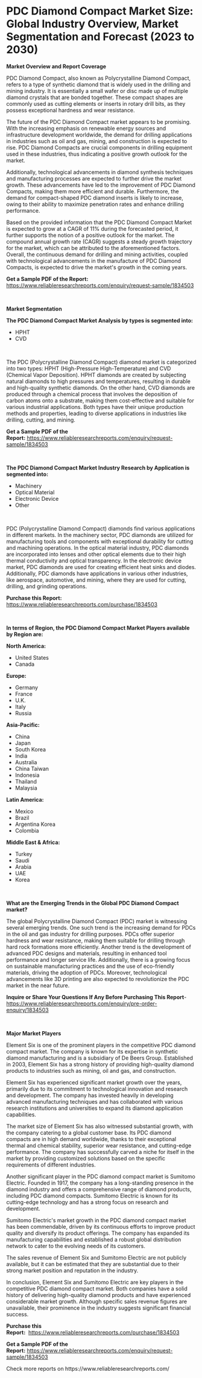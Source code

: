 <p><h1>PDC Diamond Compact Market Size: Global Industry Overview, Market Segmentation and Forecast (2023 to 2030)</h1></p><p><strong>Market Overview and Report Coverage</strong></p>
<p><p>PDC Diamond Compact, also known as Polycrystalline Diamond Compact, refers to a type of synthetic diamond that is widely used in the drilling and mining industry. It is essentially a small wafer or disc made up of multiple diamond crystals that are bonded together. These compact shapes are commonly used as cutting elements or inserts in rotary drill bits, as they possess exceptional hardness and wear resistance.</p><p>The future of the PDC Diamond Compact market appears to be promising. With the increasing emphasis on renewable energy sources and infrastructure development worldwide, the demand for drilling applications in industries such as oil and gas, mining, and construction is expected to rise. PDC Diamond Compacts are crucial components in drilling equipment used in these industries, thus indicating a positive growth outlook for the market.</p><p>Additionally, technological advancements in diamond synthesis techniques and manufacturing processes are expected to further drive the market growth. These advancements have led to the improvement of PDC Diamond Compacts, making them more efficient and durable. Furthermore, the demand for compact-shaped PDC diamond inserts is likely to increase, owing to their ability to maximize penetration rates and enhance drilling performance.</p><p>Based on the provided information that the PDC Diamond Compact Market is expected to grow at a CAGR of 11% during the forecasted period, it further supports the notion of a positive outlook for the market. The compound annual growth rate (CAGR) suggests a steady growth trajectory for the market, which can be attributed to the aforementioned factors. Overall, the continuous demand for drilling and mining activities, coupled with technological advancements in the manufacture of PDC Diamond Compacts, is expected to drive the market's growth in the coming years.</p></p>
<p><strong>Get a Sample PDF of the Report:</strong> <a href="https://www.reliableresearchreports.com/enquiry/request-sample/1834503">https://www.reliableresearchreports.com/enquiry/request-sample/1834503</a></p>
<p>&nbsp;</p>
<p><strong>Market Segmentation</strong></p>
<p><strong>The PDC Diamond Compact Market Analysis by types is segmented into:</strong></p>
<p><ul><li>HPHT</li><li>CVD</li></ul></p>
<p>&nbsp;</p>
<p><p>The PDC (Polycrystalline Diamond Compact) diamond market is categorized into two types: HPHT (High-Pressure High-Temperature) and CVD (Chemical Vapor Deposition). HPHT diamonds are created by subjecting natural diamonds to high pressures and temperatures, resulting in durable and high-quality synthetic diamonds. On the other hand, CVD diamonds are produced through a chemical process that involves the deposition of carbon atoms onto a substrate, making them cost-effective and suitable for various industrial applications. Both types have their unique production methods and properties, leading to diverse applications in industries like drilling, cutting, and mining.</p></p>
<p><strong>Get a Sample PDF of the Report:</strong>&nbsp;<a href="https://www.reliableresearchreports.com/enquiry/request-sample/1834503">https://www.reliableresearchreports.com/enquiry/request-sample/1834503</a></p>
<p>&nbsp;</p>
<p><strong>The PDC Diamond Compact Market Industry Research by Application is segmented into:</strong></p>
<p><ul><li>Machinery</li><li>Optical Material</li><li>Electronic Device</li><li>Other</li></ul></p>
<p>&nbsp;</p>
<p><p>PDC (Polycrystalline Diamond Compact) diamonds find various applications in different markets. In the machinery sector, PDC diamonds are utilized for manufacturing tools and components with exceptional durability for cutting and machining operations. In the optical material industry, PDC diamonds are incorporated into lenses and other optical elements due to their high thermal conductivity and optical transparency. In the electronic device market, PDC diamonds are used for creating efficient heat sinks and diodes. Additionally, PDC diamonds have applications in various other industries, like aerospace, automotive, and mining, where they are used for cutting, drilling, and grinding operations.</p></p>
<p><strong>Purchase this Report:</strong>&nbsp; <a href="https://www.reliableresearchreports.com/purchase/1834503">https://www.reliableresearchreports.com/purchase/1834503</a></p>
<p>&nbsp;</p>
<p><strong>In terms of Region, the PDC Diamond Compact Market Players available by Region are:</strong></p>
<p>
    <p> <strong> North America: </strong>
        <ul>
            <li>United States</li>
            <li>Canada</li>
        </ul>
        </p> 
    <p> <strong> Europe: </strong>
        <ul>
            <li>Germany</li>
            <li>France</li>
            <li>U.K.</li>
            <li>Italy</li>
            <li>Russia</li>
        </ul>
        </p> 
    <p> <strong> Asia-Pacific: </strong>
        <ul>
            <li>China</li>
            <li>Japan</li>
            <li>South Korea</li>
            <li>India</li>
            <li>Australia</li>
            <li>China Taiwan</li>
            <li>Indonesia</li>
            <li>Thailand</li>
            <li>Malaysia</li>
        </ul>
        </p> 
    <p> <strong> Latin America: </strong>
        <ul>
            <li>Mexico</li>
            <li>Brazil</li>
            <li>Argentina Korea</li>
            <li>Colombia</li>
        </ul>
        </p> 
    <p> <strong> Middle East & Africa: </strong>
        <ul>
            <li>Turkey</li>
            <li>Saudi</li>
            <li>Arabia</li>
            <li>UAE</li>
            <li>Korea</li>
        </ul>
    </p>
    </p>
<p>&nbsp;</p>
<p><strong>What are the Emerging Trends in the Global PDC Diamond Compact market?</strong></p>
<p><p>The global Polycrystalline Diamond Compact (PDC) market is witnessing several emerging trends. One such trend is the increasing demand for PDCs in the oil and gas industry for drilling purposes. PDCs offer superior hardness and wear resistance, making them suitable for drilling through hard rock formations more efficiently. Another trend is the development of advanced PDC designs and materials, resulting in enhanced tool performance and longer service life. Additionally, there is a growing focus on sustainable manufacturing practices and the use of eco-friendly materials, driving the adoption of PDCs. Moreover, technological advancements like 3D printing are also expected to revolutionize the PDC market in the near future.</p></p>
<p><strong>Inquire or Share Your Questions If Any Before Purchasing This Report</strong>- <a href="https://www.reliableresearchreports.com/enquiry/pre-order-enquiry/1834503">https://www.reliableresearchreports.com/enquiry/pre-order-enquiry/1834503</a></p>
<p>&nbsp;</p>
<p><strong>Major Market Players</strong></p>
<p><p>Element Six is one of the prominent players in the competitive PDC diamond compact market. The company is known for its expertise in synthetic diamond manufacturing and is a subsidiary of De Beers Group. Established in 2003, Element Six has a strong history of providing high-quality diamond products to industries such as mining, oil and gas, and construction.</p><p>Element Six has experienced significant market growth over the years, primarily due to its commitment to technological innovation and research and development. The company has invested heavily in developing advanced manufacturing techniques and has collaborated with various research institutions and universities to expand its diamond application capabilities.</p><p>The market size of Element Six has also witnessed substantial growth, with the company catering to a global customer base. Its PDC diamond compacts are in high demand worldwide, thanks to their exceptional thermal and chemical stability, superior wear resistance, and cutting-edge performance. The company has successfully carved a niche for itself in the market by providing customized solutions based on the specific requirements of different industries.</p><p>Another significant player in the PDC diamond compact market is Sumitomo Electric. Founded in 1917, the company has a long-standing presence in the diamond industry and offers a comprehensive range of diamond products, including PDC diamond compacts. Sumitomo Electric is known for its cutting-edge technology and has a strong focus on research and development.</p><p>Sumitomo Electric's market growth in the PDC diamond compact market has been commendable, driven by its continuous efforts to improve product quality and diversify its product offerings. The company has expanded its manufacturing capabilities and established a robust global distribution network to cater to the evolving needs of its customers.</p><p>The sales revenue of Element Six and Sumitomo Electric are not publicly available, but it can be estimated that they are substantial due to their strong market position and reputation in the industry.</p><p>In conclusion, Element Six and Sumitomo Electric are key players in the competitive PDC diamond compact market. Both companies have a solid history of delivering high-quality diamond products and have experienced considerable market growth. Although specific sales revenue figures are unavailable, their prominence in the industry suggests significant financial success.</p></p>
<p><strong>Purchase this Report:</strong>&nbsp;&nbsp;<a href="https://www.reliableresearchreports.com/purchase/1834503">https://www.reliableresearchreports.com/purchase/1834503</a></p>
<p></p>
<p><strong>Get a Sample PDF of the Report:</strong>&nbsp;<a href="https://www.reliableresearchreports.com/enquiry/request-sample/1834503">https://www.reliableresearchreports.com/enquiry/request-sample/1834503</a></p>
<p>Check more reports on https://www.reliableresearchreports.com/</p>